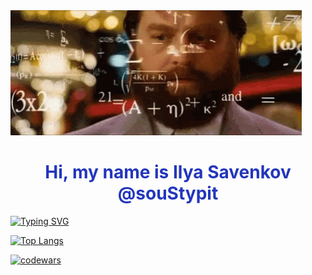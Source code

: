 <img src="https://github.com/souStypit/souStypit/blob/main/the-hang-over-zach-galifianakis.gif">

<h1 align="center" style="color: #2336BC;">Hi, my name is Ilya Savenkov @souStypit</a></h1>

[![Typing SVG](https://readme-typing-svg.herokuapp.com?color=%2336BCF7&lines=I'm+computer+science+3rd+year+student)](https://git.io/typing-svg)

[![Top Langs](https://github-readme-stats.vercel.app/api/top-langs/?username=souStypit&hide=asp%2Enet)](https://github.com/anuraghazra/github-readme-stats)

[![codewars](https://www.codewars.com/users/souStypit/badges/large)](https://www.codewars.com/users/souStypit) 
